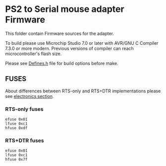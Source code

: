 # PS2 to Serial mouse adapter Firmware

This folder contain Firmware sources for the adapter.

To build please use Microchip Studio 7.0 or later with AVR/GNU C Compiler 7.3.0 or more modern. Previous versions of compiler can reach microcontroller's flash size.

Please see [Defines.h](https://github.com/Quwy/PS2-Serial-Mouse/blob/main/Firmware/Defines.h) file for build options before make.

## FUSES

About differences between RTS-only and RTS+DTR implementations please see [electronics section](https://github.com/Quwy/PS2-Serial-Mouse/blob/main/Electronix/README.md).

### RTS-only fuses
```
efuse 0x01
lfuse 0xc1
hfuse 0xdf
```

### RTS+DTR fuses
```
efuse 0x01
lfuse 0xc1
hfuse 0x7f
```

